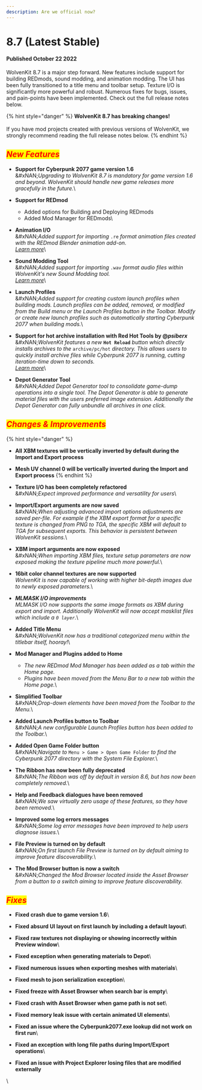 ```yaml
---
description: Are we official now?
---
```


# 8.7 (Latest Stable)

#### Published October 22 2022

WolvenKit 8.7 is a major step forward. New features include support for building REDmods, sound modding, and animation modding. The UI has been fully transitioned to a title menu and toolbar setup. Texture I/O is significantly more powerful and robust. Numerous fixes for bugs, issues, and pain-points have been implemented. Check out the full release notes below.

{% hint style="danger" %}
**WolvenKit 8.7 has breaking changes!**\
\
If you have mod projects created with previous versions of WolvenKit, we strongly recommend reading the full release notes below.
{% endhint %}

## _<mark style="color:red;">New Features</mark>_

* **Support for Cyberpunk 2077 game version 1.6**\
  &#xNAN;_&#x55;pgrading to WolvenKit 8.7 is mandatory for game version 1.6 and beyond. WolvenKit should handle new game releases more gracefully in the future._\

* **Support for REDmod**
  * Added options for Building and Deploying REDmods
  * Added Mod Manager for REDmods\

* **Animation I/O**\
  &#xNAN;_&#x41;dded support for importing_ `.re` _format animation files created with the REDmod Blender animation add-on._\
  [_Learn more_](https://wiki.redmodding.org/cyberpunk-2077-modding/modding/redmod/quick-guide#animation-modding)\

* **Sound Modding Tool**\
  &#xNAN;_&#x41;dded support for importing_ `.wav` _format audio files within WolvenKit's new Sound Modding tool._\
  [_Learn more_](https://wiki.redmodding.org/cyberpunk-2077-modding/modding/redmod/quick-guide#audio-modding)\

* **Launch Profiles**\
  &#xNAN;_&#x41;dded support for creating custom launch profiles when building mods. Launch profiles can be added, removed, or modified from the Build menu or the Launch Profiles button in the Toolbar.  Modify or create new launch profiles such as automatically starting Cyberpunk 2077 when building mods._\

* **Support for hot archive installation with Red Hot Tools by @**_**psiberx**_\
  &#xNAN;_&#x57;olvenKit features a new_ **`Hot Reload`** _button which directly installs archives to the_ `archive/pc/hot` _directory. This allows users to quickly install archive files while Cyberpunk 2077 is running, cutting iteration-time down to seconds._\
  [_Learn more_](https://github.com/psiberx/cp2077-red-hot-tools)\

* **Depot Generator Tool**\
  &#xNAN;_&#x41;dded Depot Generator tool to consolidate game-dump operations into a single tool. The Depot Generator is able to generate material files with the users preferred image extension. Additionally the Depot Generator can fully unbundle all archives in one click._

## _<mark style="color:red;">Changes & Improvements</mark>_

{% hint style="danger" %}
* **All XBM textures will be vertically inverted by default during the Import and Export process**
* **Mesh UV channel 0 will be vertically inverted during the Import and Export process**
{% endhint %}

* **Texture I/O has been completely refactored**\
  &#xNAN;_&#x45;xpect improved performance and versatility for users_\

* **Import/Export arguments are now saved**\
  &#xNAN;_&#x57;hen adjusting advanced import options adjustments are saved per-file. For example if the XBM export format for a specific texture is changed from PNG to TGA, the specific XBM will default to TGA for subsequent exports. This behavior is persistent between WolvenKit sessions._\

* **XBM import arguments are now exposed**\
  &#xNAN;_&#x57;hen importing XBM files, texture setup parameters are now exposed making the texture pipeline much more powerful._\

* **16bit color channel textures are now supported**\
  _WolvenKit is now capable of working with higher bit-depth images due to newly exposed parameters._\

* _**MLMASK I/O improvements**_\
  _MLMASK I/O now supports the same image formats as XBM during export and import. Additionally WolvenKit will now accept masklist files which include a `0 layer`._\

* **Added Title Menu**\
  &#xNAN;_&#x57;olvenKit now has a traditional categorized menu within the titlebar itself, hooray!_\

* **Mod Manager and Plugins added to Home**
  * _The new REDmod Mod Manager has been added as a tab within the Home page._
  * _Plugins have been moved from the Menu Bar to a new tab within the Home page._\

* **Simplified Toolbar**\
  &#xNAN;_&#x44;rop-down elements have been moved from the Toolbar to the Menu._\

* **Added Launch Profiles button to Toolbar**\
  &#xNAN;_&#x41; new configurable Launch Profiles button has been added to the Toolbar._\

* **Added Open Game Folder button**\
  &#xNAN;_&#x4E;avigate to_ `Menu > Game > Open Game Folder` _to find the Cyberpunk 2077 directory with the System File Explorer._\

* **The Ribbon has now been fully deprecated**\
  &#xNAN;_&#x54;he Ribbon was off by default in version 8.6, but has now been completely removed._\

* **Help and Feedback dialogues have been removed**\
  &#xNAN;_&#x57;e saw virtually zero usage of these features, so they have been removed._\

* **Improved some log errors messages**\
  &#xNAN;_&#x53;ome log error messages have been improved to help users diagnose issues._\

* **File Preview is turned on by default**\
  &#xNAN;_&#x4F;n first launch File Preview is turned on by default aiming to improve feature discoverability._\

* **The Mod Browser button is now a switch**\
  &#xNAN;_&#x43;hanged the Mod Browser located inside the Asset Browser from a button to a switch aiming to improve feature discoverability._

## _<mark style="color:red;">Fixes</mark>_

* **Fixed crash due to game version 1.6**\

* **Fixed absurd UI layout on first launch by including a default layout**\

* **Fixed raw textures not displaying or showing incorrectly within Preview window**\

* **Fixed exception when generating materials to Depot**\

* **Fixed numerous issues when exporting meshes with materials**\

* **Fixed mesh to json serialization exception**\

* **Fixed freeze with Asset Browser when search bar is empty**\

* **Fixed crash with Asset Browser when game path is not set**\

* **Fixed memory leak issue with certain animated UI elements**\

* **Fixed an issue where the Cyberpunk2077.exe lookup did not work on first run**\

* **Fixed an exception with long file paths during Import/Export operations**\

* **Fixed an issue with Project Explorer losing files that are modified externally**

\


